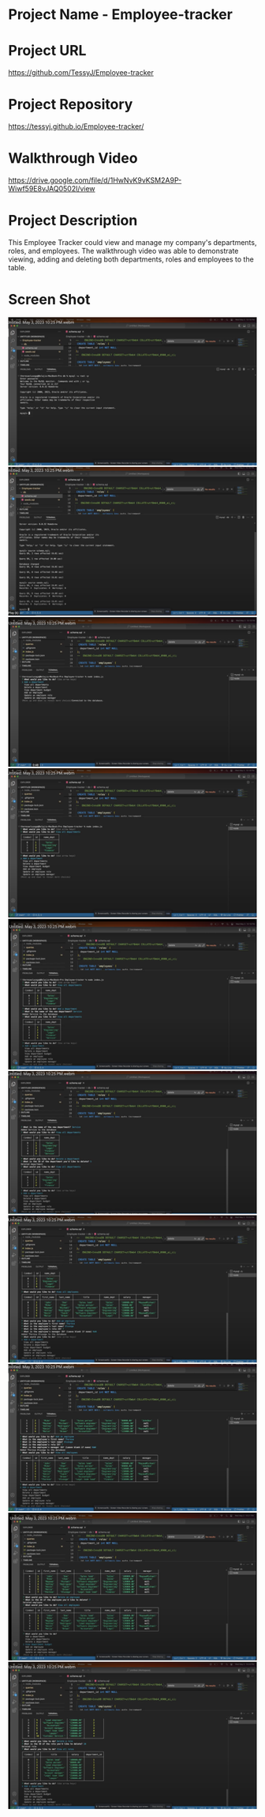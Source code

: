 # Project Name - Employee-tracker

# Project URL

https://github.com/TessyJ/Employee-tracker

# Project Repository

https://tessyj.github.io/Employee-tracker/

# Walkthrough Video

https://drive.google.com/file/d/1HwNvK9vKSM2A9P-Wiwf59E8vJAQ0502l/view

# Project Description

This Employee Tracker could view and manage my company's departments, roles, and employees.
The walkthrough video was able to demonstrate viewing, adding and deleting both departments, roles and employees to the table.

# Screen Shot

![screenshot1](images/shot1.png)
![screenshot2](images/shot2.png)
![screenshot3](images/shot3.png)
![screenshot4](images/shot4.png)
![screenshot5](images/shot5.png)
![screenshot6](images/shot6.png)
![screenshot7](images/shot7.png)
![screenshot8](images/shot8.png)
![screenshot9](images/shot9.png)
![screenshot10](images/shot10.png)

